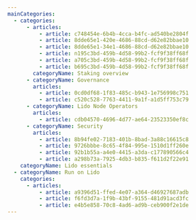 ```yaml
---
mainCategories:
  - categories:
      - articles:
          - article: c748454e-6b4b-4cca-b4fc-ad540be2804f
          - article: 8dde65e1-420e-4686-88cd-d62e82bbae10
          - article: 8dde65e1-34e1-4686-88cd-d62e82bbae10
          - article: n195c3bd-459b-4d58-99b2-fcf9f38ff68f
          - article: a705c3bd-459b-4d58-99b2-fcf9f38ff68f
          - article: b695c3bd-459b-4d58-99b2-fcf9f38ff68f
        categoryName: Staking overview
      - categoryName: Governance
        articles:
          - article: 0cd0df68-1f83-485c-b943-1e756998c751
          - article: c520c528-7763-4411-9a1f-a1d5ff753c79
      - categoryName: Lido Node Operators
        articles:
          - article: cdb04570-4696-4d77-ae64-23523350ef8c
      - categoryName: Security
        articles:
          - article: 8b94fe02-7183-401b-8bad-3a88c16615c8
          - article: 9726bbbe-8c65-4f84-995e-1510d1ff260e
          - article: 92b1b55a-a4e0-4415-a3da-c177890566c4
          - article: a298b73a-7925-4db3-b835-f611d2f22e91
    categoryName: Lido essentials
  - categoryName: Run on Lido
    categories:
      - articles:
          - article: a9396d51-ffed-4e07-a364-d46927687adb
          - article: f6fd3d7a-1f9b-43bf-9155-481d91acd3fc
          - article: e4b5e858-70c8-4ad6-ad9b-ceb900f2e1de
---
```

